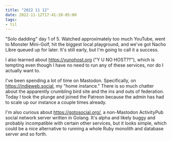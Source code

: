 ```yaml
---
title: "2022 11 12"
date: 2022-11-12T17:41:10-05:00
tags:
- til
---
```


"Solo dadding" day 1 of 5. Watched approximately too much YouTube, went to
Monster Mini-Golf, hit the biggest local playground, and we've got Nacho Libre
queued up for later. It's still early, but I'm going to call it a success.

I also learned about https://yunohost.org ("Y U NO HOST??"), which is tempting
even though I have no need to run any of these services, nor do I actually want
to.

I've been spending a lot of time on Mastodon. Specifically, on
https://indieweb.social, my "home instance." There is so much chatter about the
apparently crumbling bird site and the ins and outs of federation. Today I took
the plunge and joined the Patreon because the admin has had to scale up our
instance a couple times already.

I'm also curious about https://gotosocial.org/, a non-Mastodon ActivityPub
social network server written in Golang. It's alpha and likely buggy and
probably incompatible with certain other services, but it looks simple, which
could be a nice alternative to running a whole Ruby monolith and database server
and so forth.
